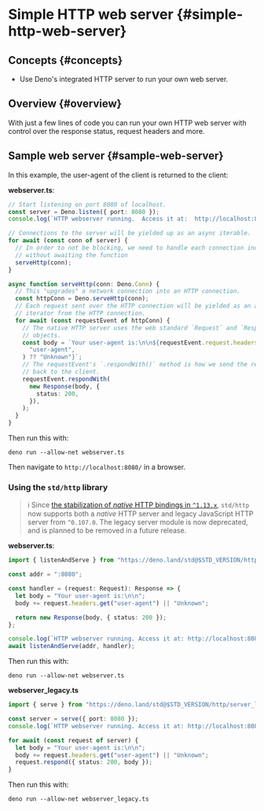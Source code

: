 # Simple HTTP web server {#simple-http-web-server}

## Concepts {#concepts}

- Use Deno's integrated HTTP server to run your own web server.

## Overview {#overview}

With just a few lines of code you can run your own HTTP web server with control
over the response status, request headers and more.

## Sample web server {#sample-web-server}

In this example, the user-agent of the client is returned to the client:

**webserver.ts**:

```ts
// Start listening on port 8080 of localhost.
const server = Deno.listen({ port: 8080 });
console.log(`HTTP webserver running.  Access it at:  http://localhost:8080/`);

// Connections to the server will be yielded up as an async iterable.
for await (const conn of server) {
  // In order to not be blocking, we need to handle each connection individually
  // without awaiting the function
  serveHttp(conn);
}

async function serveHttp(conn: Deno.Conn) {
  // This "upgrades" a network connection into an HTTP connection.
  const httpConn = Deno.serveHttp(conn);
  // Each request sent over the HTTP connection will be yielded as an async
  // iterator from the HTTP connection.
  for await (const requestEvent of httpConn) {
    // The native HTTP server uses the web standard `Request` and `Response`
    // objects.
    const body = `Your user-agent is:\n\n${requestEvent.request.headers.get(
      "user-agent",
    ) ?? "Unknown"}`;
    // The requestEvent's `.respondWith()` method is how we send the response
    // back to the client.
    requestEvent.respondWith(
      new Response(body, {
        status: 200,
      }),
    );
  }
}
```

Then run this with:

```shell
deno run --allow-net webserver.ts
```

Then navigate to `http://localhost:8080/` in a browser.

### Using the `std/http` library

> ℹ️ Since
> [the stabilization of _native_ HTTP bindings in
`^1.13.x`](https://deno.com/blog/v1.13#stabilize-native-http-server-api),
> `std/http` now supports both a _native_ HTTP server and legacy JavaScript HTTP
> server from `^0.107.0`. The legacy server module is now deprecated, and is
> planned to be removed in a future release.

**webserver.ts**:

```ts
import { listenAndServe } from "https://deno.land/std@$STD_VERSION/http/server.ts";

const addr = ":8080";

const handler = (request: Request): Response => {
  let body = "Your user-agent is:\n\n";
  body += request.headers.get("user-agent") || "Unknown";

  return new Response(body, { status: 200 });
};

console.log(`HTTP webserver running. Access it at: http://localhost:8080/`);
await listenAndServe(addr, handler);
```

Then run this with:

```shell
deno run --allow-net webserver.ts
```

**webserver_legacy.ts**

```ts
import { serve } from "https://deno.land/std@$STD_VERSION/http/server_legacy.ts";

const server = serve({ port: 8080 });
console.log(`HTTP webserver running. Access it at: http://localhost:8080/`);

for await (const request of server) {
  let body = "Your user-agent is:\n\n";
  body += request.headers.get("user-agent") || "Unknown";
  request.respond({ status: 200, body });
}
```

Then run this with:

```shell
deno run --allow-net webserver_legacy.ts
```
